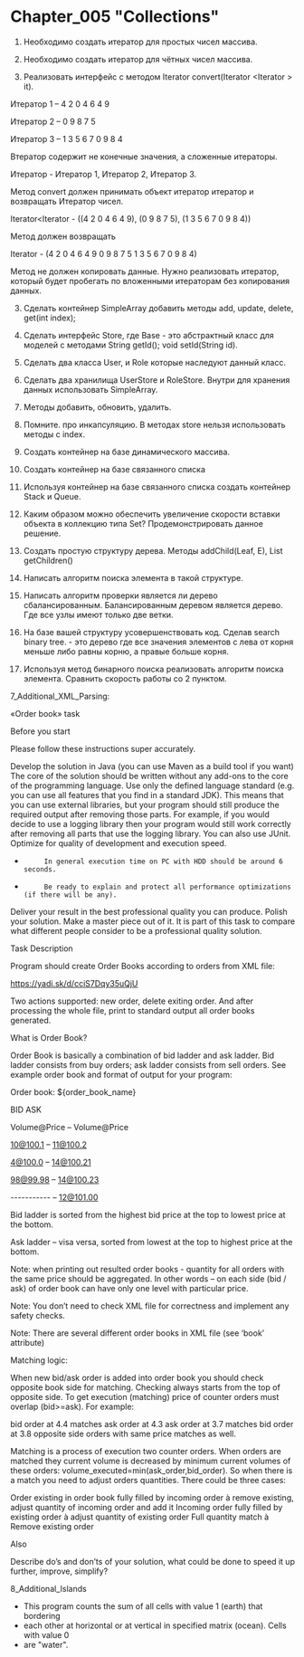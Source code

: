 # Chapter_005 "Collections"
1. Необходимо создать итератор для простых чисел массива.
 
2. Необходимо создать итератор для чётных чисел массива.

3. Реализовать интерфейс с методом Iterator<Integer> convert(Iterator <Iterator <Integer>> it).

Итератор 1 – 4 2 0 4 6 4 9

Итератор 2 – 0 9 8 7 5

Итератор 3 – 1 3 5 6 7 0 9 8 4

Bтератор содержит не конечные значения, а сложенные итераторы.

Итератор - Итератор 1, Итератор 2, Итератор 3.

Метод convert должен принимать объект итератор итератор и возвращать Итератор чисел.

Iterator<Iterator <Integer> - ((4 2 0 4 6 4 9), (0 9 8 7 5), (1 3 5 6 7 0 9 8 4))

Метод должен возвращать

Iterator <Integer> - (4 2 0 4 6 4 9 0 9 8 7 5 1 3 5 6 7 0 9 8 4)

Метод не должен копировать данные. Нужно реализовать итератор, который будет пробегать по вложенными итераторам без копирования данных.

3. Сделать контейнер SimpleArray<T> добавить методы add, update, delete, get(int index); 

4. Сделать интерфейс Store<T extends Base>, где Base - это абстрактный класс для моделей c методами String getId(); void setId(String id).
 
  1. Сделать два класса User, и Role которые наследуют данный класс.
  2. Сделать два хранилища UserStore и RoleStore. Внутри для хранения данных использовать SimpleArray.
  3. Методы добавить, обновить, удалить. 
  4. Помните. про инкапсуляцию. В методах store нельзя использовать методы c index.

5.  Создать контейнер на базе динамического массива.
6. Создать контейнер на базе связанного списка 
7. Используя контейнер на базе связанного списка создать контейнер Stack и Queue. 
8. Каким образом можно обеспечить увеличение скорости вставки объекта в коллекцию типа Set? Продемонстрировать данное решение.
9. Создать простую структуру дерева. Методы addChild(Leaf, E), List<E> getChildren() 
10. Написать алгоритм поиска элемента в такой структуре.
11. Написать алгоритм проверки является ли дерево сбалансированным. Балансированным деревом является дерево. Где все узлы имеют только две ветки.
12. На базе вашей структуру усовершенствовать код. Сделав search binary tree. - это дерево где все значения элементов с лева от корня меньше либо равны корню, а правые больше корня.
13. Используя метод бинарного поиска реализовать алгоритм поиска элемента. Сравнить скорость работы со 2 пунктом.





7_Additional_XML_Parsing:

«Order book» task

Before you start

Please follow these instructions super accurately.

Develop the solution in Java (you can use Maven as a build tool if you want)
The core of the solution should be written without any add-ons to the core of the programming language. Use only the defined language standard (e.g. you can use all features that you find in a standard JDK). This means that you can use external libraries, but your program should still produce the required output after removing those parts. For example, if you would decide to use a logging library then your program would still work correctly after removing all parts that use the logging library. You can also use JUnit.
Optimize for quality of development and execution speed.
-          In general execution time on PC with HDD should be around 6 seconds.

-          Be ready to explain and protect all performance optimizations (if there will be any).

Deliver your result in the best professional quality you can produce. Polish your solution. Make a master piece out of it.  It is part of this task to compare what different people consider to be a professional quality solution.
 
Task Description

Program should create Order Books according to orders from XML file:

https://yadi.sk/d/cciS7Dqy35uQjU

Two actions supported: new order, delete exiting order. And after processing the whole file, print to standard output all order books generated.

What is Order Book?

Order Book is basically a combination of bid ladder and ask ladder. Bid ladder consists from buy orders; ask ladder consists from sell orders. See example order book and format of output for your program:

Order book: ${order_book_name}

BID                  ASK

Volume@Price – Volume@Price

10@100.1  – 11@100.2

4@100.0    – 14@100.21

98@99.98  – 14@100.23

-----------      – 12@101.00

Bid ladder is sorted from the highest bid price at the top to lowest price at the bottom.

Ask ladder – visa versa, sorted from lowest at the top to highest price at the bottom.

Note: when printing out resulted order books - quantity for all orders with the same price should be aggregated. In other words – on each side (bid / ask) of order book can have only one level with particular price.

Note: You don’t need to check XML file for correctness and implement any safety checks.

Note: There are several different order books in XML file (see ‘book’ attribute)

Matching logic:

When new bid/ask order is added into order book you should check opposite book side for matching. Checking always starts from the top of opposite side. To get execution (matching) price of counter orders must overlap (bid>=ask). For example:

bid order at 4.4 matches ask order at 4.3
ask order at 3.7 matches bid order at 3.8
opposite side orders with same price matches as well.
 

Matching is a process of execution two counter orders. When orders are matched they current volume is decreased by minimum current volumes of these orders:  volume_executed=min(ask_order,bid_order).  So when there is a match you need to adjust orders quantities. There could be three cases:

Order existing in order book fully filled by incoming order à remove existing, adjust quantity of incoming order and add it
Incoming order fully filled by existing order à adjust quantity of existing order
Full quantity match à Remove existing order
 
Also

Describe do’s and don’ts of your solution, what could be done to speed it up further, improve, simplify?

8_Additional_Islands

* This program counts the sum of all cells with value 1 (earth) that bordering
 * each other at horizontal or at vertical in specified matrix (ocean). Cells with value 0
 * are "water".
